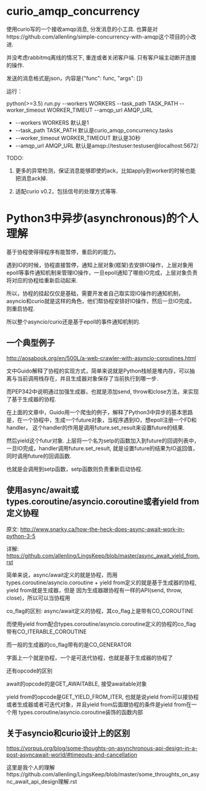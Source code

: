 # curio_amqp_concurrency

使用curio写的一个接收amqp消息, 分发消息的小工具. 也算是对https://github.com/allenling/simple-concurrency-with-amqp这个项目的小改进.

并没考虑rabbitmq离线的情况下, 重连或者关闭客户端. 只有客户端主动断开连接的操作.

发送的消息格式是json，内容是{"func": func, "args": []}

运行：

python(>=3.5) run.py --workers WORKERS --task_path TASK_PATH --worker_timeout WORKER_TIMEUT --amqp_url AMQP_URL

* --workers WORKERS
  默认是1
* --task_path TASK_PATH
  默认是curio_amqp_concurrency.tasks
* --worker_timeout WORKER_TIMEOUT
  默认是30秒
* --amqp_url
  AMQP_URL   默认是amqp://testuser:testuser@localhost:5672/

TODO:

1. 更多的异常检测，保证消息能够即使的ack，比如apply到worker的时候也能把消息ack掉.

2. 适配curio v0.2，包括信号的处理方式等等.


# Python3中异步(asynchronous)的个人理解

基于协程使得得程序有能暂停，重启的的能力。

遇到IO的时候，协程直接暂停，通知上层对象(框架)去安排IO操作，上层对象用epoll等事件通知机制来管理IO操作，一旦epoll通知了哪些IO完成，上层对象负责将对应的协程给重新启动起来.

所以，协程的挂起仅仅是基础，需要开发者自己取实现IO操作的通知机制，asyncio和curio就是这样的角色，他们帮协程安排好IO操作，然后一旦IO完成，则重启协程.

所以整个asyncio/curio还是基于epoll的事件通知机制的.

## 一个典型例子

http://aosabook.org/en/500L/a-web-crawler-with-asyncio-coroutines.html

文中Guido解释了协程的实现方式，简单来说就是Python栈帧是堆内存，可以抽离与当前调用栈存在，并且生成器对象保存了当前执行到哪一步.

而PEP342中说明通过加强生成器，也就是添加send, throw和close方法，来实现了基于生成器的协程. 

在上面的文章中，Guido用一个爬虫的例子，解释了Python3中异步的基本思路是，在一个协程中，生成一个future对象，当程序遇到IO，想epoll注册一个FD和handler， 这个handler的作用是调用future.set_result来设置future的结果.

然后yield这个futur对象. 上层将一个名为setp的函数加入到future的回调列表中，一旦IO完成，handler调用future.set_result, 就是设置future的结果为IO返回值，同时调用future的回调函数.

也就是会调用到setp函数，setp函数则负责重新启动协程.


## 使用async/await或types.coroutine/asyncio.coroutine或者yield from定义协程

原文: http://www.snarky.ca/how-the-heck-does-async-await-work-in-python-3-5

详解: https://github.com/allenling/LingsKeep/blob/master/async_await_yield_from.rst

简单来说，async/await定义的就是协程，而用types.coroutine/asyncio.coroutine + yield from定义的就是基于生成器的协程, yield from就是生成器，但是
因为生成器跟协程有一样的API(send, throw, close)，所以可以当协程用

co_flag的区别: async/await定义的协程，其co_flag上是带有CO_COROUTINE

而使用yield from配合types.coroutine/asyncio.coroutine定义的协程的co_flag带有CO_ITERABLE_COROUTINE

而一般的生成器的co_flag带有的是CO_GENERATOR

字面上一个就是协程，一个是可迭代协程，也就是基于生成器的协程了

还有opcode的区别

await的opcode的是GET_AWAITABLE, 接受awaitable对象

yield from的opcode是GET_YIELD_FROM_ITER, 也就是说yield from可以接协程或者生成器或者可迭代对象，并且yield from后面跟协程的条件是yield from在一个用
types.coroutine/asyncio.coroutine装饰的函数内部



## 关于asyncio和curio设计上的区别

https://vorpus.org/blog/some-thoughts-on-asynchronous-api-design-in-a-post-asyncawait-world/#timeouts-and-cancellation

这里是我个人的理解https://github.com/allenling/LingsKeep/blob/master/some_throughts_on_async_await_api_design理解.rst


